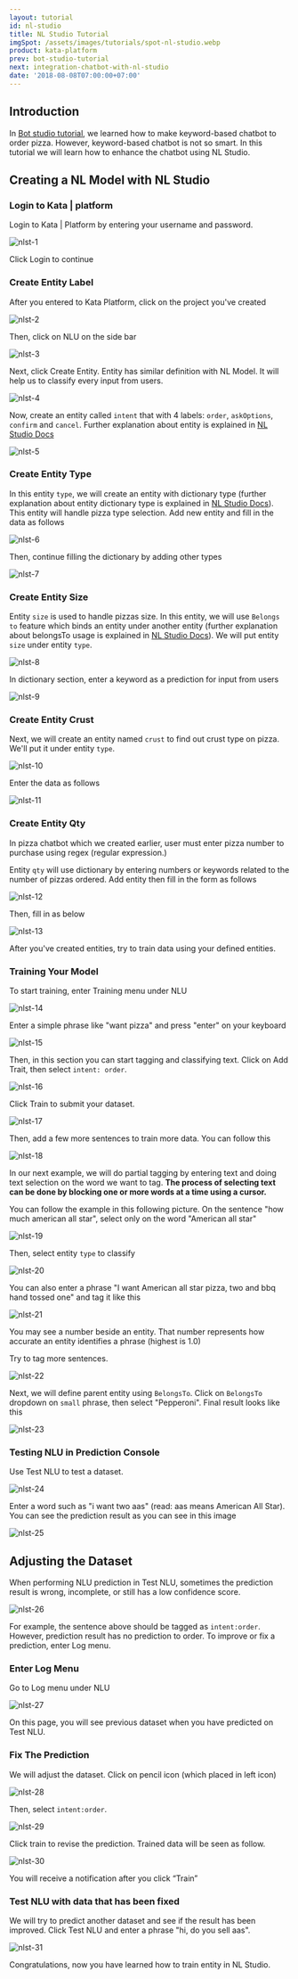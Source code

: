 ```yaml
---
layout: tutorial
id: nl-studio
title: NL Studio Tutorial
imgSpot: /assets/images/tutorials/spot-nl-studio.webp
product: kata-platform
prev: bot-studio-tutorial
next: integration-chatbot-with-nl-studio
date: '2018-08-08T07:00:00+07:00'
---
```


## Introduction

In [Bot studio tutorial](/tutorials/bot-studio/), we learned how to make keyword-based chatbot to order pizza. However, keyword-based chatbot is not so smart. In this tutorial we will learn how to enhance the chatbot using NL Studio.

## Creating a NL Model with NL Studio

### Login to Kata | platform

Login to Kata | Platform by entering your username and password.

![nlst-1](/assets/images/tutorials/nl-studio/nlst-1.webp)

Click Login to continue

### Create Entity Label

After you entered to Kata Platform, click on the project you've created

![nlst-2](/assets/images/tutorials/nl-studio/nlst-2.webp)

Then, click on NLU on the side bar

![nlst-3](/assets/images/tutorials/nl-studio/nlst-3.webp)

Next, click Create Entity. Entity has similar definition with NL Model. It will help us to classify every input from users.

![nlst-4](/assets/images/tutorials/nl-studio/nlst-4.webp)

Now, create an entity called `intent` that with 4 labels: `order`, `askOptions`, `confirm` and `cancel`. Further explanation about entity is explained in [NL Studio Docs](https://docs.kata.ai/nl-studio/nlu/)

![nlst-5](/assets/images/tutorials/nl-studio/nlst-5.webp)

### Create Entity Type

In this entity `type`, we will create an entity with dictionary type (further explanation about entity dictionary type is explained in [NL Studio Docs](https://docs.kata.ai/nl-studio/nlu/)). This entity will handle pizza type selection. Add new entity and fill in the data as follows

![nlst-6](/assets/images/tutorials/nl-studio/nlst-6.webp)

Then, continue filling the dictionary by adding other types

![nlst-7](/assets/images/tutorials/nl-studio/nlst-7.webp)

### Create Entity Size

Entity `size` is used to handle pizzas size. In this entity, we will use `Belongs to` feature which binds an entity under another entity (further explanation about belongsTo usage is explained in [NL Studio Docs](https://docs.kata.ai/nl-studio/nlu/)). We will put entity `size` under entity `type`.

![nlst-8](/assets/images/tutorials/nl-studio/nlst-8.webp)

In dictionary section, enter a keyword as a prediction for input from users

![nlst-9](/assets/images/tutorials/nl-studio/nlst-9.webp)

### Create Entity Crust

Next, we will create an entity named `crust` to find out crust type on pizza. We'll put it under entity `type`.

![nlst-10](/assets/images/tutorials/nl-studio/nlst-10.webp)

Enter the data as follows

![nlst-11](/assets/images/tutorials/nl-studio/nlst-11.webp)

### Create Entity Qty

In pizza chatbot which we created earlier, user must enter pizza number to purchase using regex (regular expression.)

Entity `qty` will use dictionary by entering numbers or keywords related to the number of pizzas ordered. Add entity then fill in the form as follows

![nlst-12](/assets/images/tutorials/nl-studio/nlst-12.webp)

Then, fill in as below

![nlst-13](/assets/images/tutorials/nl-studio/nlst-13.webp)

After you've created entities, try to train data using your defined entities.

### Training Your Model

To start training, enter Training menu under NLU

![nlst-14](/assets/images/tutorials/nl-studio/nlst-14.webp)

Enter a simple phrase like "want pizza" and press "enter" on your keyboard

![nlst-15](/assets/images/tutorials/nl-studio/nlst-15.webp)

Then, in this section you can start tagging and classifying text. Click on Add Trait, then select `intent: order`.

![nlst-16](/assets/images/tutorials/nl-studio/nlst-16.webp)

Click Train to submit your dataset.

![nlst-17](/assets/images/tutorials/nl-studio/nlst-17.webp)

Then, add a few more sentences to train more data. You can follow this

![nlst-18](/assets/images/tutorials/nl-studio/nlst-18.webp)

In our next example, we will do partial tagging by entering text and doing text selection on the word we want to tag. **The process of selecting text can be done by blocking one or more words at a time using a cursor.**

You can follow the example in this following picture. On the sentence "how much american all star", select only on the word "American all star"

![nlst-19](/assets/images/tutorials/nl-studio/nlst-19.webp)

Then, select entity `type` to classify

![nlst-20](/assets/images/tutorials/nl-studio/nlst-20.webp)

You can also enter a phrase "I want American all star pizza, two and bbq hand tossed one" and tag it like this

![nlst-21](/assets/images/tutorials/nl-studio/nlst-21.webp)

You may see a number beside an entity. That number represents how accurate an entity identifies a phrase (highest is 1.0)

Try to tag more sentences.

![nlst-22](/assets/images/tutorials/nl-studio/nlst-22.webp)

Next, we will define parent entity using `BelongsTo`. Click on `BelongsTo` dropdown on `small` phrase, then select "Pepperoni". Final result looks like this

![nlst-23](/assets/images/tutorials/nl-studio/nlst-23.webp)

### Testing NLU in Prediction Console

Use Test NLU to test a dataset.

![nlst-24](/assets/images/tutorials/nl-studio/nlst-24.webp)

Enter a word such as "i want two aas" (read: aas means American All Star). You can see the prediction result as you can see in this image

![nlst-25](/assets/images/tutorials/nl-studio/nlst-25.webp)

## Adjusting the Dataset

When performing NLU prediction in Test NLU, sometimes the prediction result is wrong, incomplete, or still has a low confidence score.

![nlst-26](/assets/images/tutorials/nl-studio/nlst-26.webp)

For example, the sentence above should be tagged as `intent:order`. However, prediction result has no prediction to order. To improve or fix a prediction, enter Log menu.

### Enter Log Menu

Go to Log menu under NLU

![nlst-27](/assets/images/tutorials/nl-studio/nlst-27.webp)

On this page, you will see previous dataset when you have predicted on Test NLU.

### Fix The Prediction

We will adjust the dataset. Click on pencil icon (which placed in left icon)

![nlst-28](/assets/images/tutorials/nl-studio/nlst-28.webp)

Then, select `intent:order`.

![nlst-29](/assets/images/tutorials/nl-studio/nlst-29.webp)

Click train to revise the prediction. Trained data will be seen as follow.

![nlst-30](/assets/images/tutorials/nl-studio/nlst-30.webp)

You will receive a notification after you click “Train”

### Test NLU with data that has been fixed

We will try to predict another dataset and see if the result has been improved. Click Test NLU and enter a phrase "hi, do you sell aas".

![nlst-31](/assets/images/tutorials/nl-studio/nlst-31.webp)

Congratulations, now you have learned how to train entity in NL Studio.

